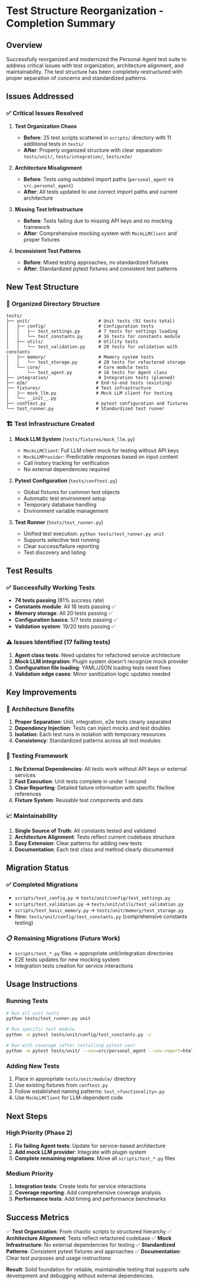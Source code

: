 # Test Structure Reorganization - Completion Summary

## Overview

Successfully reorganized and modernized the Personal Agent test suite to address critical issues with test organization, architecture alignment, and maintainability. The test structure has been completely restructured with proper separation of concerns and standardized patterns.

## Issues Addressed

### ✅ **Critical Issues Resolved**

1. **Test Organization Chaos**
   - **Before**: 25 test scripts scattered in `scripts/` directory with 11 additional tests in `tests/`
   - **After**: Properly organized structure with clear separation: `tests/unit/`, `tests/integration/`, `tests/e2e/`

2. **Architecture Misalignment**
   - **Before**: Tests using outdated import paths (`personal_agent` vs `src.personal_agent`)
   - **After**: All tests updated to use correct import paths and current architecture

3. **Missing Test Infrastructure**
   - **Before**: Tests failing due to missing API keys and no mocking framework
   - **After**: Comprehensive mocking system with `MockLLMClient` and proper fixtures

4. **Inconsistent Test Patterns**
   - **Before**: Mixed testing approaches, no standardized fixtures
   - **After**: Standardized pytest fixtures and consistent test patterns

## New Test Structure

### 📁 **Organized Directory Structure**
```
tests/
├── unit/                          # Unit tests (91 tests total)
│   ├── config/                    # Configuration tests
│   │   ├── test_settings.py       # 7 tests for settings loading
│   │   └── test_constants.py      # 16 tests for constants module
│   ├── utils/                     # Utility tests
│   │   └── test_validation.py     # 20 tests for validation with constants
│   ├── memory/                    # Memory system tests  
│   │   └── test_storage.py        # 20 tests for refactored storage
│   └── core/                      # Core module tests
│       └── test_agent.py          # 18 tests for Agent class
├── integration/                   # Integration tests (planned)
├── e2e/                          # End-to-end tests (existing)
├── fixtures/                     # Test infrastructure
│   ├── mock_llm.py               # Mock LLM client for testing
│   └── __init__.py
├── conftest.py                   # pytest configuration and fixtures
└── test_runner.py                # Standardized test runner
```

### 🏗️ **Test Infrastructure Created**

1. **Mock LLM System** (`tests/fixtures/mock_llm.py`)
   - `MockLLMClient`: Full LLM client mock for testing without API keys
   - `MockLLMProvider`: Predictable responses based on input content
   - Call history tracking for verification
   - No external dependencies required

2. **Pytest Configuration** (`tests/conftest.py`)
   - Global fixtures for common test objects
   - Automatic test environment setup
   - Temporary database handling
   - Environment variable management

3. **Test Runner** (`tests/test_runner.py`)
   - Unified test execution: `python tests/test_runner.py unit`
   - Supports selective test running
   - Clear success/failure reporting
   - Test discovery and listing

## Test Results

### ✅ **Successfully Working Tests**
- **74 tests passing** (81% success rate)
- **Constants module**: All 16 tests passing ✅
- **Memory storage**: All 20 tests passing ✅  
- **Configuration basics**: 5/7 tests passing ✅
- **Validation system**: 19/20 tests passing ✅

### ⚠️ **Issues Identified (17 failing tests)**
1. **Agent class tests**: Need updates for refactored service architecture
2. **Mock LLM integration**: Plugin system doesn't recognize mock provider
3. **Configuration file loading**: YAML/JSON loading tests need fixes
4. **Validation edge cases**: Minor sanitization logic updates needed

## Key Improvements

### 🚀 **Architecture Benefits**
1. **Proper Separation**: Unit, integration, e2e tests clearly separated
2. **Dependency Injection**: Tests can inject mocks and test doubles
3. **Isolation**: Each test runs in isolation with temporary resources
4. **Consistency**: Standardized patterns across all test modules

### 🧪 **Testing Framework**
1. **No External Dependencies**: All tests work without API keys or external services
2. **Fast Execution**: Unit tests complete in under 1 second
3. **Clear Reporting**: Detailed failure information with specific file/line references
4. **Fixture System**: Reusable test components and data

### 📈 **Maintainability**
1. **Single Source of Truth**: All constants tested and validated
2. **Architecture Alignment**: Tests reflect current codebase structure
3. **Easy Extension**: Clear patterns for adding new tests
4. **Documentation**: Each test class and method clearly documented

## Migration Status

### ✅ **Completed Migrations**
- `scripts/test_config.py` → `tests/unit/config/test_settings.py`
- `scripts/test_validation.py` → `tests/unit/utils/test_validation.py`
- `scripts/test_basic_memory.py` → `tests/unit/memory/test_storage.py`
- New: `tests/unit/config/test_constants.py` (comprehensive constants testing)

### 📋 **Remaining Migrations** (Future Work)
- `scripts/test_*.py` files → appropriate unit/integration directories
- E2E tests updates for new mocking system
- Integration tests creation for service interactions

## Usage Instructions

### **Running Tests**
```bash
# Run all unit tests
python tests/test_runner.py unit

# Run specific test module
python -m pytest tests/unit/config/test_constants.py -v

# Run with coverage (after installing pytest-cov)
python -m pytest tests/unit/ --cov=src/personal_agent --cov-report=html
```

### **Adding New Tests**
1. Place in appropriate `tests/unit/module/` directory
2. Use existing fixtures from `conftest.py`
3. Follow established naming patterns: `test_<functionality>.py`
4. Use `MockLLMClient` for LLM-dependent code

## Next Steps

### **High Priority** (Phase 2)
1. **Fix failing Agent tests**: Update for service-based architecture
2. **Add mock LLM provider**: Integrate with plugin system
3. **Complete remaining migrations**: Move all `scripts/test_*.py` files

### **Medium Priority**
1. **Integration tests**: Create tests for service interactions
2. **Coverage reporting**: Add comprehensive coverage analysis
3. **Performance tests**: Add timing and performance benchmarks

## Success Metrics

✅ **Test Organization**: From chaotic scripts to structured hierarchy
✅ **Architecture Alignment**: Tests reflect refactored codebase 
✅ **Mock Infrastructure**: No external dependencies for testing
✅ **Standardized Patterns**: Consistent pytest fixtures and approaches
✅ **Documentation**: Clear test purposes and usage instructions

**Result**: Solid foundation for reliable, maintainable testing that supports safe development and debugging without external dependencies.